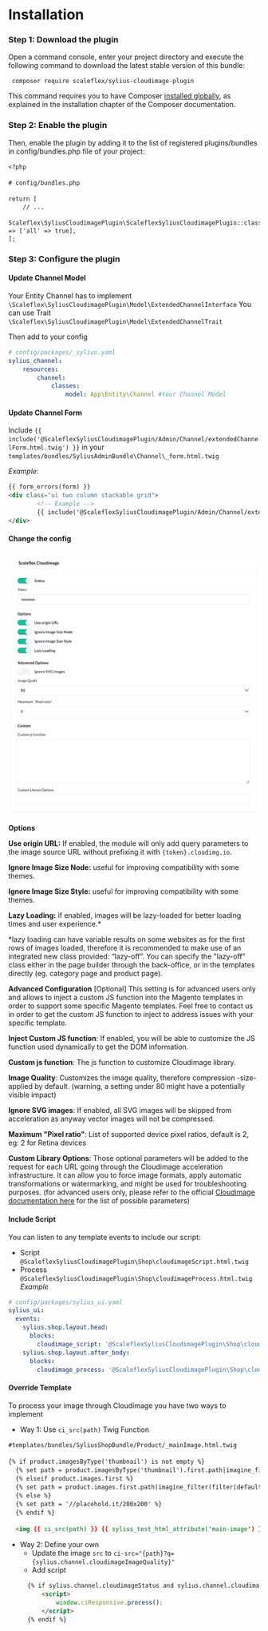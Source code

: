 # Installation

### Step 1: Download the plugin
Open a command console, enter your project directory and execute the 
following command to download the latest stable version of this bundle:

```shell
 composer require scaleflex/sylius-cloudimage-plugin
```

This command requires you to have Composer [installed globally](https://getcomposer.org/doc/00-intro.md), as explained in the installation 
chapter of the Composer documentation.

### Step 2: Enable the plugin
Then, enable the plugin by adding it to the list of registered 
plugins/bundles in config/bundles.php file of your project:

```injectablephp
<?php

# config/bundles.php

return [
    // ...
    Scaleflex\SyliusCloudimagePlugin\ScaleflexSyliusCloudimagePlugin::class => ['all' => true],
];
```

### Step 3: Configure the plugin

#### Update Channel Model
Your Entity Channel has to implement ```\Scaleflex\SyliusCloudimagePlugin\Model\ExtendedChannelInterface``` 
You can use Trait ```\Scaleflex\SyliusCloudimagePlugin\Model\ExtendedChannelTrait```

Then add to your config

```yaml
# config/packages/_sylius.yaml
sylius_channel:
    resources:
        channel:
            classes:
                model: App\Entity\Channel #Your Channel Model
```

#### Update Channel Form
Include ```{{ include('@ScaleflexSyliusCloudimagePlugin/Admin/Channel/extendedChannelForm.html.twig') }}```
in your ```templates/bundles/SyliusAdminBundle\Channel\_form.html.twig```

_Example:_
```html
{{ form_errors(form) }}
<div class="ui two column stackable grid">
        <!-- Example -->
        {{ include('@ScaleflexSyliusCloudimagePlugin/Admin/Channel/extendedChannelForm.html.twig') }}
</div>

```

#### Change the config
<img src="./doc/img.png"/>

**Options**

**Use origin URL:** If enabled, the module will only add query parameters to the image source URL without prefixing it with `{token}.cloudimg.io`.

**Ignore Image Size Node:** useful for improving compatibility with some themes.

**Ignore Image Size Style:** useful for improving compatibility with some themes.

**Lazy Loading:** if enabled, images will be lazy-loaded for better loading times and user experience.*

*lazy loading can have variable results on some websites as for the first rows of images loaded, therefore it is recommended to make use of an integrated new class provided: “lazy-off”. You can specify the "lazy-off" class either in the page builder through the back-office, or in the templates directly (eg. category page and product page).


**Advanced Configuration** [Optional]
This setting is for advanced users only and allows to inject a custom JS function into the Magento templates in order to support some specific Magento templates. Feel free to contact us in order to get the custom JS function to inject to address issues with your specific template.

**Inject Custom JS function**: If enabled, you will be able to customize the JS function used dynamically to get the DOM information.

**Custom js function**: The js function to customize Cloudimage library.

**Image Quality**: Customizes the image quality, therefore compression -size- applied by default. (warning, a setting under 80 might have a potentially visible impact)

**Ignore SVG images**: If enabled, all SVG images will be skipped from acceleration as anyway vector images will not be compressed.

**Maximum "Pixel ratio"**: List of supported device pixel ratios, default is 2, eg: 2 for Retina devices

**Custom Library Options**: Those optional parameters will be added to the request for each URL going through the Cloudimage acceleration infrastructure. It can allow you to force image formats, apply automatic transformations or watermarking, and might be used for troubleshooting purposes. (for advanced users only, please refer to the official [Cloudimage documentation here](https://docs/cloudimage.io) for the list of possible parameters)



#### Include Script
You can listen to any template events to include our script:
- Script ```@ScaleflexSyliusCloudimagePlugin\Shop\cloudimageScript.html.twig```
- Process ```@ScaleflexSyliusCloudimagePlugin\Shop\cloudimageProcess.html.twig```
_Example_
```yaml
# config/packages/sylius_ui.yaml
sylius_ui:
  events:
    sylius.shop.layout.head:
      blocks:
        cloudimage_script: '@ScaleflexSyliusCloudimagePlugin\Shop\cloudimageScript.html.twig'
    sylius.shop.layout.after_body:
      blocks:
        cloudimage_process: '@ScaleflexSyliusCloudimagePlugin\Shop\cloudimageProcess.html.twig'
```


#### Override Template
To process your image through Cloudimage you have two ways to implement

- Way 1: Use ```ci_src(path)``` Twig Function
```html
#templates/bundles/SyliusShopBundle/Product/_mainImage.html.twig

{% if product.imagesByType('thumbnail') is not empty %}
  {% set path = product.imagesByType('thumbnail').first.path|imagine_filter(filter|default('sylius_shop_product_thumbnail')) %}
  {% elseif product.images.first %}
  {% set path = product.images.first.path|imagine_filter(filter|default('sylius_shop_product_thumbnail')) %}
  {% else %}
  {% set path = '//placehold.it/200x200' %}
  {% endif %}

  <img {{ ci_src(path) }} {{ sylius_test_html_attribute('main-image') }} alt="{{ product.name }}" class="ui bordered image" />
```

- Way 2: Define your own
  - Update the image ```src``` to ```ci-src="{path}?q={sylius.channel.cloudimageImageQuality}"```
  - Add script
  ```html
    {% if sylius.channel.cloudimageStatus and sylius.channel.cloudimageToken %}
        <script>
            window.ciResponsive.process();
        </script>
    {% endif %}
  ```
